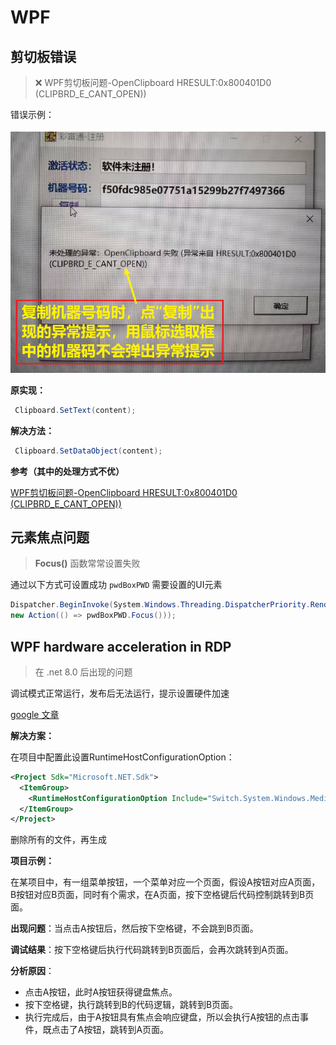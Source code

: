 # WPF
## 剪切板错误

>❌ WPF剪切板问题-OpenClipboard HRESULT:0x800401D0 (CLIPBRD_E_CANT_OPEN))


错误示例：

![1717641062860](image/剪切板/1717641062860.png)


**原实现：**

```csharp
 Clipboard.SetText(content);
```

**解决方法：**

```csharp
 Clipboard.SetDataObject(content);
```

**参考（其中的处理方式不优）**

[WPF剪切板问题-OpenClipboard HRESULT:0x800401D0 (CLIPBRD_E_CANT_OPEN))](https://www.cnblogs.com/tranw/p/6150276.html)


## 元素焦点问题


> **Focus()** 函数常常设置失败

通过以下方式可设置成功 `pwdBoxPWD`  需要设置的UI元素

```C#
Dispatcher.BeginInvoke(System.Windows.Threading.DispatcherPriority.Render,
new Action(() => pwdBoxPWD.Focus()));
```

## WPF hardware acceleration in RDP

> 在 .net 8.0 后出现的问题

调试模式正常运行，发布后无法运行，提示设置硬件加速

[google 文章](https://startdebugging.net/2023/10/wpf-hardware-acceleration-in-rdp/)

**解决方案：**



在项目中配置此设置RuntimeHostConfigurationOption：

```xml
<Project Sdk="Microsoft.NET.Sdk">
  <ItemGroup>
    <RuntimeHostConfigurationOption Include="Switch.System.Windows.Media.EnableHardwareAccelerationInRdp" Value="true" />
  </ItemGroup>
</Project>
```

删除所有的文件，再生成

**项目示例：**

在某项目中，有一组菜单按钮，一个菜单对应一个页面，假设A按钮对应A页面，B按钮对应B页面，同时有个需求，在A页面，按下空格键后代码控制跳转到B页面。

**出现问题**：当点击A按钮后，然后按下空格键，不会跳到B页面。

**调试结果**：按下空格键后执行代码跳转到B页面后，会再次跳转到A页面。

**分析原因**：

- 点击A按钮，此时A按钮获得键盘焦点。
- 按下空格键，执行跳转到B的代码逻辑，跳转到B页面。
- 执行完成后，由于A按钮具有焦点会响应键盘，所以会执行A按钮的点击事件，既点击了A按钮，跳转到A页面。
